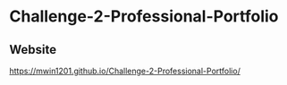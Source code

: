 # Challenge-2-Professional-Portfolio

## Website
https://mwin1201.github.io/Challenge-2-Professional-Portfolio/